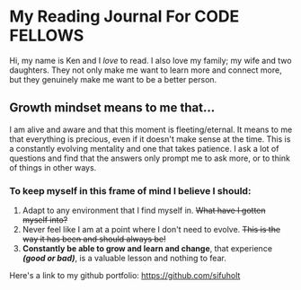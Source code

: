 # My Reading Journal For CODE FELLOWS 

Hi, my name is Ken and I *love* to read. I also love my family; my wife and two daughters. They not only make me want to learn more and connect more, but they genuinely make me want to be a better person.

## Growth mindset means to me that...
  I am alive and aware and that this moment is fleeting/eternal. It means to me that everything is precious, even if it doesn't make sense at the time. This is a constantly evolving mentality and one that takes patience. I ask a lot of questions and find that the answers only prompt me to ask more, or to think of things in other ways. 

### To keep myself in this frame of mind I believe I should:

1. Adapt to any environment that I find myself in.   ~~What have I gotten myself into?~~
2. Never feel like I am at a point where I don't need to evolve.   ~~This is the way it has been and should always be!~~
3. **Constantly be able to grow and learn __and change__**, that experience ***(good or bad)***, is a valuable lesson and nothing to fear.



Here's a link to my github portfolio: https://github.com/sifuholt

